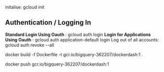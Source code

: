 

initalise: gcloud init

## Authentication / Logging In 

**Standard Login Using Oauth** : gcloud auth login
**Login for Applications Using Oauth** : gcloud auth application-default login
Log out of all accounts: gcloud auth revoke --all


docker build -f Dockerfile -t gcr.io/bigquery-362207/dockerdash:1 .

docker push gcr.io/bigquery-362207/dockerdash:1